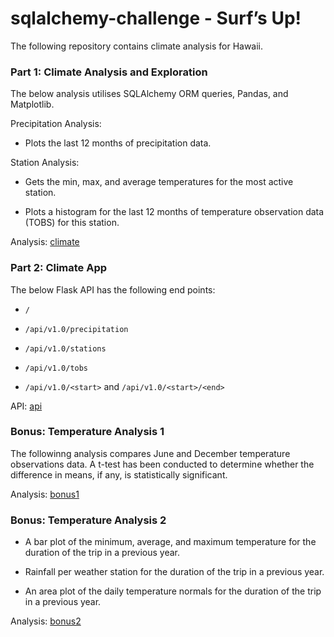 # sqlalchemy-challenge - Surf’s Up!

The following repository contains climate analysis for Hawaii.

### Part 1: Climate Analysis and Exploration

The below analysis utilises SQLAlchemy ORM queries, Pandas, and Matplotlib.

Precipitation Analysis:

 * Plots the last 12 months of precipitation data.

Station Analysis:

 * Gets the min, max, and average temperatures for the most active station.

 * Plots a histogram for the last 12 months of temperature observation data (TOBS) for this station.

Analysis: [climate](climate.ipynb)


### Part 2: Climate App

The below Flask API has the following end points:

* `/`

* `/api/v1.0/precipitation`

* `/api/v1.0/stations`

* `/api/v1.0/tobs`

* `/api/v1.0/<start>` and `/api/v1.0/<start>/<end>`

API: [api](app.py)


### Bonus: Temperature Analysis 1

The followinng analysis compares June and December temperature observations data. A t-test has been conducted to determine whether the difference in means, if any, is statistically significant.

Analysis: [bonus1](temp_analysis_bonus_1.ipynb)


### Bonus: Temperature Analysis 2

* A bar plot of the minimum, average, and maximum temperature for the duration of the trip in a previous year.

* Rainfall per weather station for the duration of the trip in a previous year.

* An area plot of the daily temperature normals for the duration of the trip in a previous year.

Analysis: [bonus2](temp_analysis_bonus_2.ipynb)
